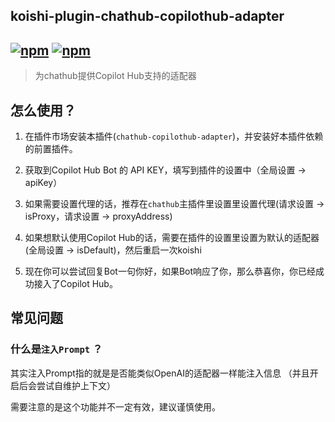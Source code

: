 ## koishi-plugin-chathub-copilothub-adapter

## [![npm](https://img.shields.io/npm/v/@dingyi222666/koishi-plugin-chathub-copilothub-adapter)](https://www.npmjs.com/package/@dingyi222666/koishi-plugin-chathub-copilothub-adapter) [![npm](https://img.shields.io/npm/dt/@dingyi222666/koishi-plugin-chathub-copilothub-adapter)](https://www.npmjs.com/package//@dingyi222666/koishi-plugin-chathub-copilothub-adapter)

> 为chathub提供Copilot Hub支持的适配器

## 怎么使用？

1. 在插件市场安装本插件(`chathub-copilothub-adapter`)，并安装好本插件依赖的前置插件。

2. 获取到Copilot Hub Bot 的 API KEY，填写到插件的设置中（全局设置 -> apiKey）

3. 如果需要设置代理的话，推荐在`chathub`主插件里设置里设置代理(请求设置 -> isProxy，请求设置 -> proxyAddress)

4. 如果想默认使用Copilot Hub的话，需要在插件的设置里设置为默认的适配器(全局设置 -> isDefault)，然后重启一次koishi

5. 现在你可以尝试回复Bot一句你好，如果Bot响应了你，那么恭喜你，你已经成功接入了Copilot Hub。

## 常见问题

### 什么是`注入Prompt` ？

其实注入Prompt指的就是是否能类似OpenAI的适配器一样能注入信息 （并且开启后会尝试自维护上下文）

需要注意的是这个功能并不一定有效，建议谨慎使用。
